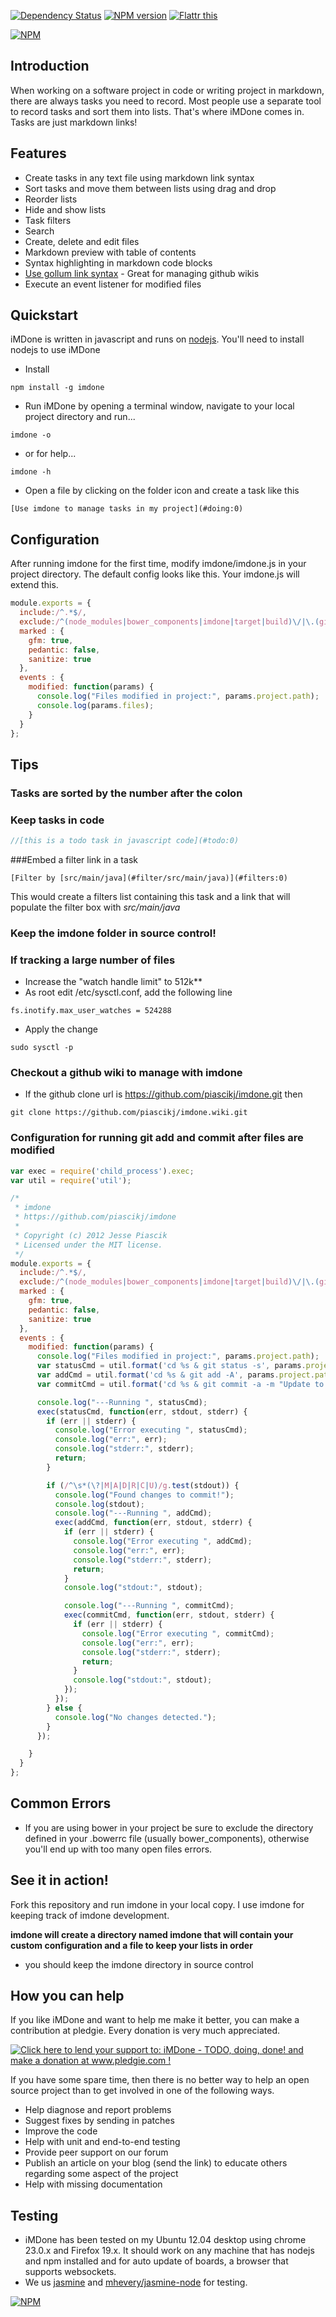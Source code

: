 [![Dependency Status](https://gemnasium.com/piascikj/imdone.png)](https://gemnasium.com/piascikj/imdone)
[![NPM version](https://badge.fury.io/js/imdone.png)](https://npmjs.org/package/imdone)
[![Flattr this](http://api.flattr.com/button/flattr-badge-large.png)](http://flattr.com/thing/1286067/iMDone)

[![NPM](https://nodei.co/npm/imdone.png?downloads=true&stars=true)](https://nodei.co/npm/imdone/)

Introduction
----
When working on a software project in code or writing project in markdown, there are always tasks you need to record.
Most people use a separate tool to record tasks and sort them into lists.
That's where iMDone comes in.  Tasks are just markdown links!

Features
----
- Create tasks in any text file using markdown link syntax
- Sort tasks and move them between lists using drag and drop
- Reorder lists
- Hide and show lists
- Task filters
- Search
- Create, delete and edit files
- Markdown preview with table of contents
- Syntax highlighting in markdown code blocks 
- [Use gollum link syntax](https://github.com/gollum/gollum/wiki#page-links) - Great for managing github wikis
- Execute an event listener for modified files

Quickstart
----
iMDone is written in javascript and runs on [nodejs](http://nodejs.org/).  You'll need to install nodejs to use iMDone

- Install
```
npm install -g imdone
```
- Run iMDone by opening a terminal window, navigate to your local project directory and run...
```
imdone -o
```
- or for help...
```
imdone -h
```
- Open a file by clicking on the folder icon and create a task like this
```
[Use imdone to manage tasks in my project](#doing:0)
```

Configuration
----
After running imdone for the first time, modify imdone/imdone.js in your project directory.  The default config looks like this.  Your imdone.js will extend this.
```javascript
module.exports = {
  include:/^.*$/,
  exclude:/^(node_modules|bower_components|imdone|target|build)\/|\.(git|svn)|\~$|\.(jpg|png|gif|swp|ttf|otf)$/,
  marked : {
    gfm: true,
    pedantic: false,
    sanitize: true
  },
  events : {
    modified: function(params) {
      console.log("Files modified in project:", params.project.path);
      console.log(params.files);
    }
  }
};
```

Tips
----
### Tasks are sorted by the number after the colon
### Keep tasks in code  
```javascript
//[this is a todo task in javascript code](#todo:0)
```

###Embed a filter link in a task
```
[Filter by [src/main/java](#filter/src/main/java)](#filters:0)
```  
This would create a filters list containing this task and a link that will populate the filter box with *src/main/java*

### Keep the imdone folder in source control!

### If tracking a large number of files
  - Increase the "watch handle limit" to 512k**
  - As root edit /etc/sysctl.conf, add the following line
```
fs.inotify.max_user_watches = 524288
```
  - Apply the change
```
sudo sysctl -p
```

### Checkout a github wiki to manage with imdone
  - If the github clone url is https://github.com/piascikj/imdone.git then
```
git clone https://github.com/piascikj/imdone.wiki.git
```

### Configuration for running git add and commit after files are modified
```javascript
var exec = require('child_process').exec;
var util = require('util');

/*
 * imdone
 * https://github.com/piascikj/imdone
 *
 * Copyright (c) 2012 Jesse Piascik
 * Licensed under the MIT license.
 */
module.exports = {
  include:/^.*$/,
  exclude:/^(node_modules|bower_components|imdone|target|build)\/|\.(git|svn)|\~$|\.(jpg|png|gif|swp|ttf|otf)$/,
  marked : {
    gfm: true,
    pedantic: false,
    sanitize: true
  },
  events : {
    modified: function(params) {
      console.log("Files modified in project:", params.project.path);
      var statusCmd = util.format('cd %s & git status -s', params.project.path);
      var addCmd = util.format('cd %s & git add -A', params.project.path);
      var commitCmd = util.format('cd %s & git commit -a -m "Update to notes from imdone"', params.project.path);

      console.log("---Running ", statusCmd);
      exec(statusCmd, function(err, stdout, stderr) {
        if (err || stderr) {
          console.log("Error executing ", statusCmd);
          console.log("err:", err);
          console.log("stderr:", stderr);
          return;
        }

        if (/^\s*(\?|M|A|D|R|C|U)/g.test(stdout)) {
          console.log("Found changes to commit!");
          console.log(stdout);
          console.log("---Running ", addCmd);
          exec(addCmd, function(err, stdout, stderr) {
            if (err || stderr) {
              console.log("Error executing ", addCmd);
              console.log("err:", err);
              console.log("stderr:", stderr);
              return;
            }
            console.log("stdout:", stdout);

            console.log("---Running ", commitCmd);
            exec(commitCmd, function(err, stdout, stderr) {
              if (err || stderr) {
                console.log("Error executing ", commitCmd);
                console.log("err:", err);
                console.log("stderr:", stderr);
                return;
              }
              console.log("stdout:", stdout);
            });
          });
        } else {
          console.log("No changes detected.");
        }
      });

    }
  }
};
```

Common Errors
----
- If you are using bower in your project be sure to exclude the directory defined in your .bowerrc file (usually bower_components), otherwise you'll end up with too many open files errors.

See it in action!
----
Fork this repository and run imdone in your local copy.  I use imdone for keeping track of imdone development.

**imdone will create a directory named imdone that will contain your custom configuration and a file to keep your lists in order**  
- you should keep the imdone directory in source control  

How you can help
----
If you like iMDone and want to help me make it better, you can make a contribution at pledgie.  Every donation is very much appreciated.  

<a href='http://www.pledgie.com/campaigns/19536'><img alt='Click here to lend your support to: iMDone - TODO, doing, done! and make a donation at www.pledgie.com !' src='http://www.pledgie.com/campaigns/19536.png?skin_name=chrome' border='0' /></a>

If you have some spare time, then there is no better way to help an open source project than to get involved in one of the following ways.

- Help diagnose and report problems
- Suggest fixes by sending in patches
- Improve the code
- Help with unit and end-to-end testing
- Provide peer support on our forum
- Publish an article on your blog (send the link) to educate others regarding some aspect of the project
- Help with missing documentation

Testing
----
- iMDone has been tested on my Ubuntu 12.04 desktop using chrome 23.0.x and Firefox 19.x.  It should work on any machine that has nodejs and npm installed and for auto update of boards, a browser that supports websockets.
- We us [jasmine](http://pivotal.github.io/jasmine/) and [mhevery/jasmine-node](https://github.com/mhevery/jasmine-node) for testing.

[![NPM](https://nodei.co/npm-dl/imdone.png?months=3)](https://nodei.co/npm-dl/imdone/)
